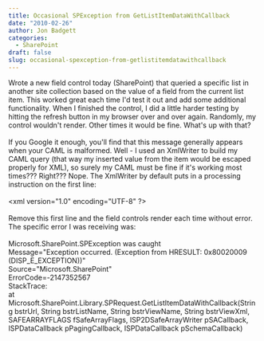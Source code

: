 ```yaml
---
title: Occasional SPException from GetListItemDataWithCallback
date: "2010-02-26"
author: Jon Badgett
categories:
  - SharePoint
draft: false
slug: occasional-spexception-from-getlistitemdatawithcallback
---
```


Wrote a new field control today (SharePoint) that queried a specific list in
another site collection based on the value of a field from the current list
item. This worked great each time I'd test it out and add some additional
functionality. When I finished the control, I did a little harder testing by
hitting the refresh button in my browser over and over again. Randomly, my
control wouldn't render. Other times it would be fine. What's up with
that?<br /><br />If you Google it enough, you'll find that this message
generally appears when your CAML is malformed. Well - I used an XmlWriter to
build my CAML query (that way my inserted value from the item would be escaped
properly for XML), so surely my CAML must be fine if it's working most times???
Right??? Nope. The XmlWriter by default puts in a processing instruction on the
first line:<br /><br />&lt;xml version="1.0" encoding="UTF-8"
?&gt;<br /><br />Remove this first line and the field controls render each time
without error. The specific error I was receiving
was:<br /><br />Microsoft.SharePoint.SPException was
caught<br />Message="Exception occurred. (Exception from HRESULT: 0x80020009
(DISP_E_EXCEPTION))"<br />Source="Microsoft.SharePoint"<br />ErrorCode=-2147352567<br />StackTrace:<br />at
Microsoft.SharePoint.Library.SPRequest.GetListItemDataWithCallback(String
bstrUrl, String bstrListName, String bstrViewName, String bstrViewXml,
SAFEARRAYFLAGS fSafeArrayFlags, ISP2DSafeArrayWriter pSACallback,
ISPDataCallback pPagingCallback, ISPDataCallback pSchemaCallback)
